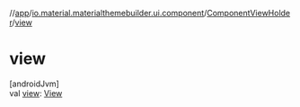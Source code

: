 //[app](../../../index.md)/[io.material.materialthemebuilder.ui.component](../index.md)/[ComponentViewHolder](index.md)/[view](view.md)

# view

[androidJvm]\
val [view](view.md): [View](https://developer.android.com/reference/kotlin/android/view/View.html)
